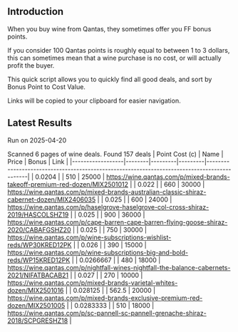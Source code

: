 ## Introduction

When you buy wine from Qantas, they sometimes offer you FF bonus points. 

If you consider 100 Qantas points is roughly equal to between 1 to 3 dollars, this can sometimes mean that a wine purchase is no cost, or will actually profit the buyer.

This quick script allows you to quickly find all good deals, and sort by Bonus Point to Cost Value.

Links will be copied to your clipboard for easier navigation.

## Latest Results

Run on 2025-04-20

Scanned 6 pages of wine deals.
Found 157 deals
|   Point Cost (c) | Name   |   Price |   Bonus | Link                                                                                        |
|------------------|--------|---------|---------|---------------------------------------------------------------------------------------------|
|        0.0204    |        |   510   |   25000 | https://wine.qantas.com/p/mixed-brands-takeoff-premium-red-dozen/MIX2501012                 |
|        0.022     |        |   660   |   30000 | https://wine.qantas.com/p/mixed-brands-australian-classic-shiraz-cabernet-dozen/MIX2406035  |
|        0.025     |        |   600   |   24000 | https://wine.qantas.com/p/haselgrove-haselgrove-col-cross-shiraz-2019/HASCOLSHZ19           |
|        0.025     |        |   900   |   36000 | https://wine.qantas.com/p/cape-barren-cape-barren-flying-goose-shiraz-2020/CABAFGSHZ20      |
|        0.025     |        |   750   |   30000 | https://wine.qantas.com/p/wine-subscriptions-wishlist-reds/WP30KRED12PK                     |
|        0.026     |        |   390   |   15000 | https://wine.qantas.com/p/wine-subscriptions-big-and-bold-reds/WP15KRED12PK                 |
|        0.0266667 |        |   480   |   18000 | https://wine.qantas.com/p/nightfall-wines-nightfall-the-balance-cabernets-2021/NIFATBACAB21 |
|        0.027     |        |   270   |   10000 | https://wine.qantas.com/p/mixed-brands-varietal-whites-dozen/MIX2501016                     |
|        0.028125  |        |   562.5 |   20000 | https://wine.qantas.com/p/mixed-brands-exclusive-premium-red-dozen/MIX2501005               |
|        0.0283333 |        |   510   |   18000 | https://wine.qantas.com/p/sc-pannell-sc-pannell-grenache-shiraz-2018/SCPGRESHZ18            |


